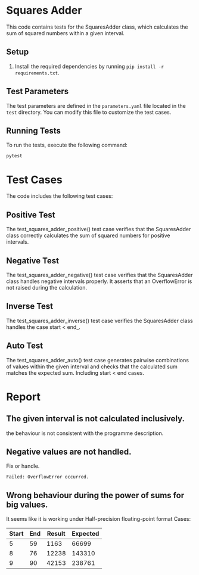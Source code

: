 # Squares Adder

This code contains tests for the SquaresAdder class, which calculates the sum of squared numbers within a given interval.

## Setup

1. Install the required dependencies by running `pip install -r requirements.txt`.

## Test Parameters

The test parameters are defined in the `parameters.yaml` file located in the `test` directory. You can modify this file to customize the test cases.

## Running Tests

To run the tests, execute the following command:

```shell
pytest
```


# Test Cases

The code includes the following test cases:
## Positive Test

The test_squares_adder_positive() test case verifies that the SquaresAdder class correctly calculates the sum of squared numbers for positive intervals.
## Negative Test

The test_squares_adder_negative() test case verifies that the SquaresAdder class handles negative intervals properly. It asserts that an OverflowError is not raised during the calculation.
## Inverse Test
The test_squares_adder_inverse() test case verifies the SquaresAdder class handles the case start < end_.
## Auto Test
The test_squares_adder_auto() test case generates pairwise combinations of values within the given interval and checks that the calculated sum matches the expected sum. Including start < end cases.

# Report

## The given interval is not calculated inclusively.
the behaviour is not consistent with the programme description.
## Negative values are not handled.
Fix or handle.
```
Failed: OverflowError occurred.
```

## Wrong behaviour during the power of sums for big values.
It seems like it is working under Half-precision floating-point format
Cases:

| Start | End | Result | Expected |
|-------|-----|--------|----------|
| 5     | 59  |  1163 |  66699  |
| 8     | 76  |  12238 |  143310  |
| 9     | 90  |  42153 |  238761  |

